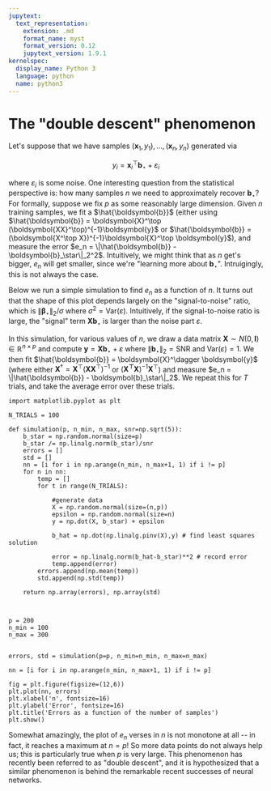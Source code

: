 ```yaml
---
jupytext:
  text_representation:
    extension: .md
    format_name: myst
    format_version: 0.12
    jupytext_version: 1.9.1
kernelspec:
  display_name: Python 3
  language: python
  name: python3
---
```


# The "double descent" phenomenon

Let's suppose that we have samples $(\boldsymbol{x}_1,y_1),\dots, (\boldsymbol{x}_n, y_n)$ generated via

$$
y_i = \boldsymbol{x}_i^\top \boldsymbol{b}_\star + \varepsilon_i
$$

where $\varepsilon_i$ is some noise. One interesting question from the statistical perspective is: how many samples $n$ we need to approximately recover $\boldsymbol{b}_\star$? For formally, suppose we fix $p$ as some reasonably large dimension. Given $n$ training samples, we fit a $\hat{\boldsymbol{b}}$ (either using $\hat{\boldsymbol{b}} = \boldsymbol{X}^\top (\boldsymbol{XX}^\top)^{-1}\boldsymbol{y}$ or $\hat{\boldsymbol{b}} = (\boldsymbol{X^\top X})^{-1}\boldsymbol{X}^\top \boldsymbol{y}$), and measure the error $e_n = \|\hat{\boldsymbol{b}} - \boldsymbol{b}_\star\|_2^2$. Intuitively, we might think that as $n$ get's bigger, $e_n$ will get smaller, since we're "learning more about $\boldsymbol{b}_\star$". Intruigingly, this is not always the case.

Below we run a simple simulation to find $e_n$ as a function of $n$. It turns out that the shape of this plot depends largely on the "signal-to-noise" ratio, which is $\|\boldsymbol{\beta}_\star\|_2 / \sigma$ where $\sigma^2 = \text{Var}(\varepsilon)$. Intuitively, if the signal-to-noise ratio is large, the "signal" term $\boldsymbol{Xb}_\star$ is larger than the noise part $\varepsilon$.

In this simulation, for various values of $n$, we draw a data matrix $\boldsymbol{X} \sim N(0,\boldsymbol{I}) \in \mathbb{R}^{n\times p}$ and compute $\boldsymbol{y} = \boldsymbol{Xb}_{\star} + \varepsilon$ where $\|\boldsymbol{b}_\star\|_2 = \text{SNR}$ and $\text{Var}(\varepsilon) = 1$. We then fit $\hat{\boldsymbol{b}} = \boldsymbol{X}^\dagger \boldsymbol{y}$ (where either $\boldsymbol{X}^\dagger = \boldsymbol{X}^\top (\boldsymbol{XX}^\top)^{-1}$ or $(\boldsymbol{X^\top X})^{-1}\boldsymbol{X}^\top$) and measure $e_n = \|\hat{\boldsymbol{b}} - \boldsymbol{b}_\star\|_2$. We repeat this for $T$ trials, and take the average error over these trials.

```{code-cell}
import matplotlib.pyplot as plt

N_TRIALS = 100

def simulation(p, n_min, n_max, snr=np.sqrt(5)):
    b_star = np.random.normal(size=p)
    b_star /= np.linalg.norm(b_star)/snr
    errors = []
    std = []
    nn = [i for i in np.arange(n_min, n_max+1, 1) if i != p]
    for n in nn:
        temp = []
        for t in range(N_TRIALS):

            #generate data
            X = np.random.normal(size=(n,p))
            epsilon = np.random.normal(size=n)
            y = np.dot(X, b_star) + epsilon

            b_hat = np.dot(np.linalg.pinv(X),y) # find least squares solution

            error = np.linalg.norm(b_hat-b_star)**2 # record error
            temp.append(error)
        errors.append(np.mean(temp))
        std.append(np.std(temp))

    return np.array(errors), np.array(std)



p = 200
n_min = 100
n_max = 300


errors, std = simulation(p=p, n_min=n_min, n_max=n_max)

nn = [i for i in np.arange(n_min, n_max+1, 1) if i != p]

fig = plt.figure(figsize=(12,6))
plt.plot(nn, errors)
plt.xlabel('n', fontsize=16)
plt.ylabel('Error', fontsize=16)
plt.title('Errors as a function of the number of samples')
plt.show()
```

Somewhat amazingly, the plot of $e_n$ verses in $n$ is not monotone at all -- in fact, it reaches a maximum at $n=p$! So more data points do not always help us; this is particularly true when $p$ is very large. This phenomenon has recently been referred to as "double descent", and it is hypothesized that a similar phenomenon is behind the remarkable recent successes of neural networks.
